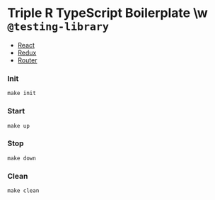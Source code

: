 # Triple R TypeScript Boilerplate \w `@testing-library`

- [React](https://github.com/facebook/react)
- [Redux](https://github.com/reduxjs/redux)
- [Router](https://github.com/ReactTraining/react-router)

### Init
```console
make init
```

### Start
```console
make up
```

### Stop
```console
make down
```

### Clean
```console
make clean
```